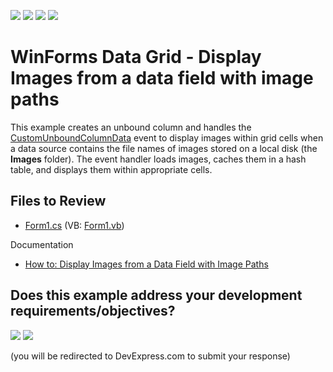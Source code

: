 <!-- default badges list -->
![](https://img.shields.io/endpoint?url=https://codecentral.devexpress.com/api/v1/VersionRange/128627669/24.2.1%2B)
[![](https://img.shields.io/badge/Open_in_DevExpress_Support_Center-FF7200?style=flat-square&logo=DevExpress&logoColor=white)](https://supportcenter.devexpress.com/ticket/details/E538)
[![](https://img.shields.io/badge/📖_How_to_use_DevExpress_Examples-e9f6fc?style=flat-square)](https://docs.devexpress.com/GeneralInformation/403183)
[![](https://img.shields.io/badge/💬_Leave_Feedback-feecdd?style=flat-square)](#does-this-example-address-your-development-requirementsobjectives)
<!-- default badges end -->

# WinForms Data Grid - Display Images from a data field with image paths

This example creates an unbound column and handles the [CustomUnboundColumnData](https://docs.devexpress.com/WindowsForms/DevExpress.XtraGrid.Views.Base.ColumnView.CustomUnboundColumnData) event to display images within grid cells when a data source contains the file names of images stored on a local disk (the **Images** folder). The event handler loads images, caches them in a hash table, and displays them within appropriate cells.


## Files to Review

* [Form1.cs](./CS/Form1.cs) (VB: [Form1.vb](./VB/Form1.vb))


Documentation

* [How to: Display Images from a Data Field with Image Paths](https://docs.devexpress.com/WindowsForms/403845/controls-and-libraries/data-grid/examples/data-presentation/how-to-display-images-from-url)
<!-- feedback -->
## Does this example address your development requirements/objectives?

[<img src="https://www.devexpress.com/support/examples/i/yes-button.svg"/>](https://www.devexpress.com/support/examples/survey.xml?utm_source=github&utm_campaign=winforms-grid-display-pictures-from-field-with-image-paths&~~~was_helpful=yes) [<img src="https://www.devexpress.com/support/examples/i/no-button.svg"/>](https://www.devexpress.com/support/examples/survey.xml?utm_source=github&utm_campaign=winforms-grid-display-pictures-from-field-with-image-paths&~~~was_helpful=no)

(you will be redirected to DevExpress.com to submit your response)
<!-- feedback end -->
